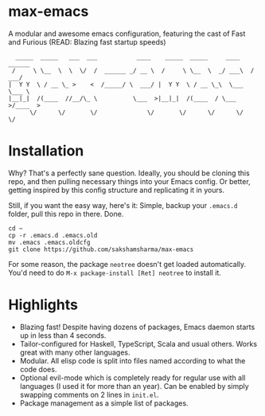 max-emacs
=========

A modular and awesome emacs configuration, featuring the cast of Fast and Furious (READ: Blazing fast startup speeds)

```
  _____  _____   ___  ___           ____    _____  _____     ____    ______
 /     \ \__  \  \  \/  /  ______ _/ __ \  /     \ \__  \  _/ ___\  /  ___/
|  Y Y  \ / __ \_ >    <  /_____/ \  ___/ |  Y Y  \ / __ \_\  \___  \___ \
|__|_|  /(____  //__/\_ \          \___  >|__|_|  /(____  / \___  >/____  >
      \/      \/       \/              \/       \/      \/      \/      \/
```

# Installation

Why? That's a perfectly sane question. Ideally, you should be cloning this repo, and then pulling necessary things into your Emacs config. Or better, getting inspired by this config structure and replicating it in yours.

Still, if you want the easy way, here's it:
Simple, backup your ```.emacs.d``` folder, pull this repo in there. Done.

```
cd ~
cp -r .emacs.d .emacs.old
mv .emacs .emacs.oldcfg
git clone https://github.com/sakshamsharma/max-emacs
```

For some reason, the package `neotree` doesn't get loaded automatically. You'd need to do `M-x package-install [Ret] neotree` to install it.

# Highlights
+ Blazing fast! Despite having dozens of packages, Emacs daemon starts up in less than 4 seconds.
+ Tailor-configured for Haskell, TypeScript, Scala and usual others. Works great with many other languages.
+ Modular. All elisp code is split into files named according to what the code does.
+ Optional evil-mode which is completely ready for regular use with all languages (I used it for more than an year). Can be enabled by simply swapping comments on 2 lines in `init.el`.
+ Package management as a simple list of packages.
